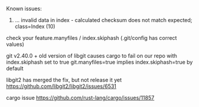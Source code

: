 Known issues:

1) ... invalid data in index - calculated checksum does not match expected; class=Index (10)

check your feature.manyfiles / index.skiphash (.git/config has correct values)

git v2.40.0 + old version of libgit causes cargo to fail on our repo with index.skiphash set to true
git.manyfiles=true implies index.skiphash=true by default

libgit2 has merged the fix, but not release it yet
https://github.com/libgit2/libgit2/issues/6531

cargo issue
https://github.com/rust-lang/cargo/issues/11857
